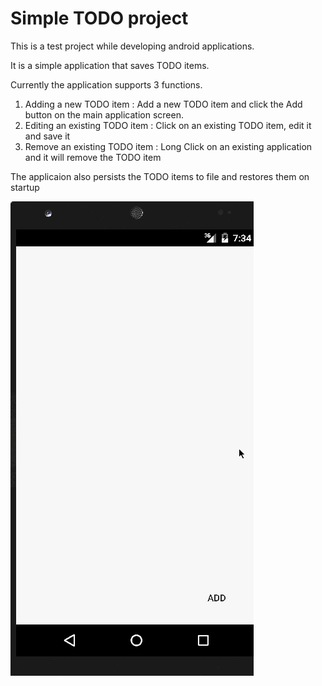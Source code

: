 # Simple TODO project

This is a test project while developing android applications.

It is a simple application that saves TODO items.

Currently the application supports 3 functions.

1) Adding a new TODO item : Add a new TODO item and click the Add button on the main application screen.<br>
2) Editing an existing TODO item : Click on an existing TODO item, edit it and save it<br>
3) Remove an existing TODO item : Long Click on an existing application and it will remove the TODO item<br>

The applicaion also persists the TODO items to file and restores them on startup

![Video Walkthrough](demo.gif)